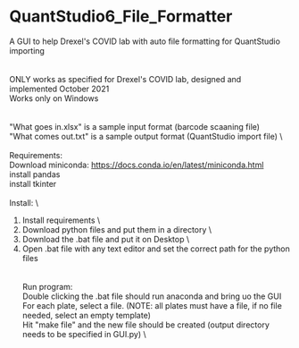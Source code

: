 # QuantStudio6_File_Formatter
A GUI to help Drexel's COVID lab with auto file formatting for QuantStudio importing
\
\
\
ONLY works as specified for Drexel's COVID lab, designed and implemented October 2021 \
Works only on Windows \
\
\
"What goes in.xlsx" is a sample input format (barcode scaaning file) \
"What comes out.txt" is a sample output format (QuantStudio import file) \ 
\
\
Requirements:\
Download miniconda: https://docs.conda.io/en/latest/miniconda.html \
    install pandas \
    install tkinter \
\
Install: \
1. Install requirements \
2. Download python files and put them in a directory \
3. Download the .bat file and put it on Desktop \
4. Open .bat file with any text editor and set the correct path for the python files \
\
\
Run program: \
Double clicking the .bat file should run anaconda and bring uo the GUI \
For each plate, select a file. (NOTE: all plates must have a file, if no file needed, select an empty template) \
Hit "make file" and the new file should be created (output directory needs to be specified in GUI.py) \
